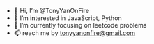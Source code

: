 - 👋 Hi, I’m @TonyYanOnFire
- 👀 I’m interested in JavaScript, Python
- 🌱 I’m currently focusing on leetcode problems
- 📫 reach me by tonyyanonfire@gmail.com 

<!---
TonyYanOnFire/TonyYanOnFire is a ✨ special ✨ repository because its `README.md` (this file) appears on your GitHub profile.
You can click the Preview link to take a look at your changes.
--->
